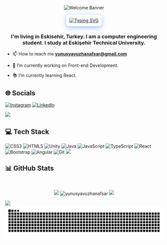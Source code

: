 

<p align="center">
  <img 
    src="https://capsule-render.vercel.app/api?text=Hello%20Everyone!🕹️&animation=fadeIn&type=waving&color=gradient&height=100" 
    alt="Welcome Banner"
/>
</p>





<div align="center">
<!--  <a href="https://github.com/yunusyavuzhanafsar">
  <img src="https://readme-typing-svg.demolab.com?font=Fira+Code&size=28&duration=3000&pause=500&center=true&vCenter=true&width=435&lines=%E2%9C%A8+Yunus+Yavuzhan+Af%C5%9Far+%E2%9C%A8;%F0%9F%93%9A+Software+Developer+%F0%9F%92%BB;Welcome+To+My+Profile+%F0%9F%91%80" alt="Typing SVG" />
</a>
<a href="https://github.com/yunusyavuzhanafsar">
  <img src="https://readme-typing-svg.demolab.com?font=Fira+Code&size=28&duration=3000&pause=500&center=true&vCenter=true&width=600&lines=%E2%9C%A8+Yunus+Yavuzhan+Af%C5%9Far+%E2%9C%A8;%F0%9F%93%9A+Software+Developer+%F0%9F%92%BB;Welcome+To+My+Profile+%F0%9F%91%80" alt="Typing SVG" />
</a> -->
<a href="https://github.com/yunusyavuzhanafsar" target="_blank">
  <img 
    src="https://readme-typing-svg.demolab.com?font=Fira+Code&size=30&duration=2000&pause=500&color=3B82F6&center=true&vCenter=true&width=600&lines=%E2%9C%A8+Yunus+Yavuzhan+Af%C5%9Far+%E2%9C%A8;%F0%9F%93%9A+Software+Developer+%F0%9F%92%BB;Welcome+To+My+Profile+%F0%9F%91%80" 
    alt="Typing SVG" 
    style="box-shadow: 0 4px 15px rgba(59, 130, 246, 0.5); border-radius: 10px; padding: 10px;"
  />
</a>



</div>
<h3 align="center">I'm living in Eskisehir, Turkey. I am a computer engineering student. I study at Eskişehir Technical University.</h3>

- 📫 How to reach me **yunusyavuzhanafsar@gmail.com**
- <p dir="auto">🔭 I’m currently working on Front-end Development. </p>
- <p dir="auto">📚 I’m currently learning React. </p>



<h2 align="left">🌐 Socials</h2>
<p align="left"><a href="https://instagram.com/yavuz.afsr" target="_blank"><img src="https://img.shields.io/badge/Instagram-%23E4405F.svg?logo=Instagram&amp;logoColor=white" alt="Instagram"></a>
<a href="https://linkedin.com/in/yunus-yavuzhan-af%C5%9Far-8aa6a5243" target="_blank"><img src="https://img.shields.io/badge/LinkedIn-%230077B5.svg?logo=linkedin&amp;logoColor=white" alt="LinkedIn"></a>
</p>
<img src="https://user-images.githubusercontent.com/73097560/115834477-dbab4500-a447-11eb-908a-139a6edaec5c.gif" style="max-width: 100%; display: inline-block;" data-target="animated-image.originalImage">




<h2 class="heading-element" dir="auto">💻 Tech Stack</h2>
<p align="left"> <img src="https://img.shields.io/badge/css3-%231572B6.svg?style=for-the-badge&amp;logo=css3&amp;logoColor=white" alt="CSS3">
  <img src="https://img.shields.io/badge/html5-%23E34F26.svg?style=for-the-badge&amp;logo=html5&amp;logoColor=white" alt="HTML5">
   <img src="https://img.shields.io/badge/unity-%23323330.svg?style=for-the-badge&amp;logo=unity&amp;logoColor=%23F7DF1E" alt="Unity">
  <img src="https://img.shields.io/badge/java-%23ED8B00.svg?style=for-the-badge&amp;logo=openjdk&amp;logoColor=white" alt="Java">
  <img src="https://img.shields.io/badge/javascript-%23323330.svg?style=for-the-badge&amp;logo=javascript&amp;logoColor=%23F7DF1E" alt="JavaScript">
 <img src="https://img.shields.io/badge/typescript-%23007ACC.svg?style=for-the-badge&logo=typescript&logoColor=white" alt="TypeScript" style="max-width: 100%;">

<img src="https://img.shields.io/badge/react-%2361DAFB.svg?style=for-the-badge&logo=react&logoColor=white" alt="React" style="width:6.5em;">





 

  
<img src="https://img.shields.io/badge/bootstrap-%23563D7C.svg?style=for-the-badge&logo=bootstrap&logoColor=white" alt="Bootstrap" style="max-width: 100%;">

 
  <img src="https://img.shields.io/badge/angular-%23DD0031.svg?style=for-the-badge&logo=angular&logoColor=white" alt="Angular" data-canonical-src="https://img.shields.io/badge/angular-%23DD0031.svg?style=for-the-badge&logo=angular&logoColor=white" style="max-width: 100%;">





  
<img src="https://img.shields.io/badge/git-%23F05033.svg?style=for-the-badge&logo=git&logoColor=white" alt="Git" style="max-width: 100%;">
<img src="https://camo.githubusercontent.com/ff1d4eb768b74fa335491dd8a7e87d95017665c1570e5a8828fddfdb728da450/68747470733a2f2f63617073756c652d72656e6465722e76657263656c2e6170702f6170693f747970653d776176696e6726636f6c6f723d6772616469656e74266865696768743d3130302673656374696f6e3d666f6f746572" data-canonical-src="https://capsule-render.vercel.app/api?type=waving&amp;color=gradient&amp;height=100&amp;section=footer" style="width: 7.0em;">

  
  

  
<h2 class="heading-element" dir="auto">📊 GitHub Stats</h2>

  
</p>

 

 
 <br />
 
  
  
  <p align="center">
  <a>
    <img heigth="160" width="182" src="https://github.com/yunusyavuzhanafsar/ozel/blob/main/Bird%20Wing%20Bottom%20Left.png">
    <img align="center" src="https://github-readme-stats.vercel.app/api/top-langs/?username=yunusyavuzhanafsar&theme=material-palenight&hide_border=false&include_all_commits=false&count_private=false&layout=compact" alt="yunusyavuzhanafsar" />
    <img heigth="160" width="182" src="https://github.com/yunusyavuzhanafsar/ozel/blob/main/Bird%20Wing%20Bottom%20Right.png">
  </a>
</p>


<img src="https://user-images.githubusercontent.com/73097560/115834477-dbab4500-a447-11eb-908a-139a6edaec5c.gif" style="max-width: 100%; display: inline-block;" data-target="animated-image.originalImage">


<img src="https://github.com/BEPb/BEPb/raw/output/github-contribution-grid-snake.svg" alt="" style="max-width: 100%;">
<!-- <img src="https://raw.githubusercontent.com/zouariste/corona-runner/gh-pages/assets/corona-runner.gif" alt="" style="max-width: 100%; display: inline-block;" data-target="animated-image.originalImage"> -->




